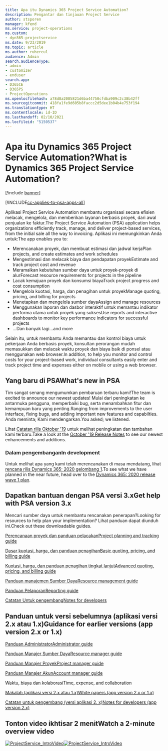 ```yaml
---
title: Apa itu Dynamics 365 Project Service Automation?
description: Pengantar dan tinjauan Project Service
author: stsporen
manager: kfend
ms.service: project-operations
ms.custom:
- dyn365-projectservice
ms.date: 9/23/2019
ms.topic: article
ms.author: ruhercul
audience: Admin
search.audienceType:
- admin
- customizer
- enduser
search.app:
- D365CE
- D365PS
- ProjectOperations
ms.openlocfilehash: a78d8a2085821d6ba44750cfdba909c2c38b42ff
ms.sourcegitcommit: 418fa1fe9d605b8faccc2d5dee1b04b4e753f194
ms.translationtype: HT
ms.contentlocale: id-ID
ms.lasthandoff: 02/10/2021
ms.locfileid: "5150537"
---
```

# <a name="what-is-dynamics-365-project-service-automation"></a><span data-ttu-id="3d7ec-103">Apa itu Dynamics 365 Project Service Automation?</span><span class="sxs-lookup"><span data-stu-id="3d7ec-103">What is Dynamics 365 Project Service Automation?</span></span>

[!include [banner](../includes/psa-now-project-operations.md)]

[!INCLUDE[cc-applies-to-psa-apps-all](../includes/cc-applies-to-psa-apps-all.md)]

<span data-ttu-id="3d7ec-104">Aplikasi Project Service Automation membantu organisasi secara efisien melacak, mengelola, dan memberikan layanan berbasis proyek, dari awal penjualan ke faktur.</span><span class="sxs-lookup"><span data-stu-id="3d7ec-104">The Project Service Automation (PSA) application helps organizations efficiently track, manage, and deliver project-based services, from the initial sale all the way to invoicing.</span></span> <span data-ttu-id="3d7ec-105">Aplikasi ini memungkinkan Anda untuk:</span><span class="sxs-lookup"><span data-stu-id="3d7ec-105">The app enables you to:</span></span>

- <span data-ttu-id="3d7ec-106">Merencanakan proyek, dan membuat estimasi dan jadwal kerja</span><span class="sxs-lookup"><span data-stu-id="3d7ec-106">Plan projects, and create estimates and work schedules</span></span>
- <span data-ttu-id="3d7ec-107">Mengestimasi dan melacak biaya dan pendapatan proyek</span><span class="sxs-lookup"><span data-stu-id="3d7ec-107">Estimate and track project cost and revenue</span></span>
- <span data-ttu-id="3d7ec-108">Meramalkan kebutuhan sumber daya untuk proyek-proyek di alur</span><span class="sxs-lookup"><span data-stu-id="3d7ec-108">Forecast resource requirements for projects in the pipeline</span></span>
- <span data-ttu-id="3d7ec-109">Lacak kemajuan proyek dan konsumsi biaya</span><span class="sxs-lookup"><span data-stu-id="3d7ec-109">Track project progress and cost consumption</span></span>
- <span data-ttu-id="3d7ec-110">Mengelola kuotasi, harga, dan penagihan untuk proyek</span><span class="sxs-lookup"><span data-stu-id="3d7ec-110">Manage quoting, pricing, and billing for projects</span></span>
- <span data-ttu-id="3d7ec-111">Menetapkan dan mengelola sumber daya</span><span class="sxs-lookup"><span data-stu-id="3d7ec-111">Assign and manage resources</span></span>
- <span data-ttu-id="3d7ec-112">Menggunakan laporan dan dasbor interaktif untuk memantau indikator performa utama untuk proyek yang sukses</span><span class="sxs-lookup"><span data-stu-id="3d7ec-112">Use reports and interactive dashboards to monitor key performance indicators for successful projects</span></span>
- <span data-ttu-id="3d7ec-113">...Dan banyak lagi</span><span class="sxs-lookup"><span data-stu-id="3d7ec-113">...and more</span></span>

<span data-ttu-id="3d7ec-114">Selain itu, untuk membantu Anda memantau dan kontrol biaya untuk pekerjaan Anda berbasis proyek, konsultan perorangan mudah memasukkan dan melacak waktu proyek dan biaya baik di ponsel atau menggunakan web browser.</span><span class="sxs-lookup"><span data-stu-id="3d7ec-114">In addition, to help you monitor and control costs for your project-based work, individual consultants easily enter and track project time and expenses either on mobile or using a web browser.</span></span>

## <a name="whats-new-in-psa"></a><span data-ttu-id="3d7ec-115">Yang baru di PSA</span><span class="sxs-lookup"><span data-stu-id="3d7ec-115">What's new in PSA</span></span>
<span data-ttu-id="3d7ec-116">Tim sangat senang mengumumkan pembaruan terbaru kami!</span><span class="sxs-lookup"><span data-stu-id="3d7ec-116">The team is excited to announce our newest updates!</span></span> <span data-ttu-id="3d7ec-117">Mulai dari peningkatan ke antarmuka pengguna, memperbaiki bug, serta menambahkan fitur dan kemampuan baru yang penting.</span><span class="sxs-lookup"><span data-stu-id="3d7ec-117">Ranging from improvements to the user interface, fixing bugs, and adding important new features and capabilties.</span></span> <span data-ttu-id="3d7ec-118">Anda meminta; Kami mendengarkan.</span><span class="sxs-lookup"><span data-stu-id="3d7ec-118">You asked; we listened.</span></span>

<span data-ttu-id="3d7ec-119">Lihat [Catatan rilis Oktober '19](https://docs.microsoft.com/dynamics365-release-plan/2019wave2/index) untuk melihat peningkatan dan tambahan kami terbaru.</span><span class="sxs-lookup"><span data-stu-id="3d7ec-119">Take a look at the [October '19 Release Notes](https://docs.microsoft.com/dynamics365-release-plan/2019wave2/index) to see our newest enhancements and additions.</span></span>

### <a name="in-development"></a><span data-ttu-id="3d7ec-120">Dalam pengembangan</span><span class="sxs-lookup"><span data-stu-id="3d7ec-120">In development</span></span>
<span data-ttu-id="3d7ec-121">Untuk melihat apa yang kami telah merencanakan di masa mendatang, lihat [rencana rilis Dynamics 365: 2020 gelombang 1](https://docs.microsoft.com/dynamics365-release-plan/2020wave1/index).</span><span class="sxs-lookup"><span data-stu-id="3d7ec-121">To see what we have planned in the near future, head over to the [Dynamics 365: 2020 release wave 1 plan](https://docs.microsoft.com/dynamics365-release-plan/2020wave1/index).</span></span>

## <a name="get-help-with-psa-version-3x"></a><span data-ttu-id="3d7ec-122">Dapatkan bantuan dengan PSA versi 3.x</span><span class="sxs-lookup"><span data-stu-id="3d7ec-122">Get help with PSA version 3.x</span></span>
<span data-ttu-id="3d7ec-123">Mencari sumber daya untuk membantu rencanakan penerapan?</span><span class="sxs-lookup"><span data-stu-id="3d7ec-123">Looking for resources to help plan your implementation?</span></span> <span data-ttu-id="3d7ec-124">Lihat panduan dapat diunduh ini.</span><span class="sxs-lookup"><span data-stu-id="3d7ec-124">Check out these downloadable guides.</span></span>

 [<span data-ttu-id="3d7ec-125">Perencanaan proyek dan panduan pelacakan</span><span class="sxs-lookup"><span data-stu-id="3d7ec-125">Project planning and tracking guide</span></span>](../psa/implementation-guides/project-planning-tracking.md)

 [<span data-ttu-id="3d7ec-126">Dasar kuotasi, harga, dan panduan penagihan</span><span class="sxs-lookup"><span data-stu-id="3d7ec-126">Basic quoting, pricing, and billing guide</span></span>](../psa/implementation-guides/begin-quoting-pricing-billing.md)

 [<span data-ttu-id="3d7ec-127">Kuotasi, harga, dan panduan penagihan tingkat lanjut</span><span class="sxs-lookup"><span data-stu-id="3d7ec-127">Advanced quoting, pricing, and billing guide</span></span>](../psa/implementation-guides/adv-quoting-pricing-billing.md)

 [<span data-ttu-id="3d7ec-128">Panduan manajemen Sumber Daya</span><span class="sxs-lookup"><span data-stu-id="3d7ec-128">Resource management guide</span></span>](../psa/implementation-guides/resource-management-guide.md)

 [<span data-ttu-id="3d7ec-129">Panduan Pelaporan</span><span class="sxs-lookup"><span data-stu-id="3d7ec-129">Reporting guide</span></span>](../psa/implementation-guides/reporting-guide.md)

 [<span data-ttu-id="3d7ec-130">Catatan Untuk pengembang</span><span class="sxs-lookup"><span data-stu-id="3d7ec-130">Notes for developers</span></span>](../psa/developer-guides/overview-dev-notes-v3.x.md)

## <a name="guidance-for-earlier-versions-app-version-2x-or-1x"></a><span data-ttu-id="3d7ec-131">Panduan untuk versi sebelumnya (aplikasi versi 2.x atau 1.x)</span><span class="sxs-lookup"><span data-stu-id="3d7ec-131">Guidance for earlier versions (app version 2.x or 1.x)</span></span>
 [<span data-ttu-id="3d7ec-132">Panduan Administrator</span><span class="sxs-lookup"><span data-stu-id="3d7ec-132">Administrator guide</span></span>](../psa/admin-guide.md)

 [<span data-ttu-id="3d7ec-133">Panduan Manajer Sumber Daya</span><span class="sxs-lookup"><span data-stu-id="3d7ec-133">Resource manager guide</span></span>](../psa/resource-manager-guide.md)

 [<span data-ttu-id="3d7ec-134">Panduan Manajer Proyek</span><span class="sxs-lookup"><span data-stu-id="3d7ec-134">Project manager guide</span></span>](../psa/project-manager-guide.md)

 [<span data-ttu-id="3d7ec-135">Panduan Manajer Akun</span><span class="sxs-lookup"><span data-stu-id="3d7ec-135">Account manager guide</span></span>](../psa/account-manager-guide.md)

 [<span data-ttu-id="3d7ec-136">Waktu, biaya dan kolaborasi</span><span class="sxs-lookup"><span data-stu-id="3d7ec-136">Time, expense, and collaboration</span></span>](../psa/time-expense-collaboration-guide.md)

 [<span data-ttu-id="3d7ec-137">Makalah (aplikasi versi 2.x atau 1.x)</span><span class="sxs-lookup"><span data-stu-id="3d7ec-137">White papers (app version 2.x or 1.x)</span></span>](../psa/white-papers.md)

 [<span data-ttu-id="3d7ec-138">Catatan untuk pengembang (versi aplikasi 2. x)</span><span class="sxs-lookup"><span data-stu-id="3d7ec-138">Notes for developers (app version 2.x)</span></span>](../psa/developer-guides/add-custom-qoi-forms-v2.x.md)

 ## <a name="watch-a-2-minute-overview-video"></a><span data-ttu-id="3d7ec-139">Tonton video ikhtisar 2 menit</span><span class="sxs-lookup"><span data-stu-id="3d7ec-139">Watch a 2-minute overview video</span></span>
 <a name="heroArea"></a> <span data-ttu-id="3d7ec-140">[![ProjectService_IntroVideo](../psa/media/project-service-intro-video.png "ProjectService_IntroVideo")](https://go.microsoft.com/fwlink/p/?LinkId=799457)</span><span class="sxs-lookup"><span data-stu-id="3d7ec-140">[![ProjectService_IntroVideo](../psa/media/project-service-intro-video.png "ProjectService_IntroVideo")](https://go.microsoft.com/fwlink/p/?LinkId=799457)</span></span>


